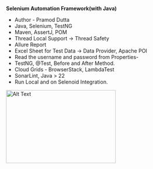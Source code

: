 **Selenium Automation Framework(with Java)**
* Author - Pramod Dutta
* Java, Selenium, TestNG
* Maven, AssertJ, POM
* Thread Local Support → Thread Safety
* Allure Report
* Excel Sheet for Test Data → Data Provider, Apache POI
* Read the username and password from Properties-
* TestNG, @Test, Before and After Method.
* Cloud Grids - BrowserStack, LambdaTest
* SonarLint, Java > 22
* Run Local and on Selenoid Integration.
  
<img src="C:\Users\HP\Downloads\SeleniumFramework.png" alt="Alt Text" width="300" height="200">